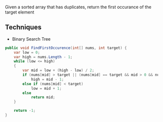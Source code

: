 Given a sorted array that has duplicates, return the first occurance
of the target element

## Techniques

- Binary Search Tree

```csharp
public void FindFirstOccurence(int[] nums, int target) {
    var low = 0;
    var high = nums.Length - 1;
    while (low <= high)
    {
        var mid = low + (high - low) / 2;
        if (nums[mid] > target || (nums[mid] == target && mid > 0 && nums[mid - 1] == target))
            high = mid - 1;
        else if (nums[mid] < target)
            low = mid + 1;
        else
            return mid;
    }

    return -1;
}
```
